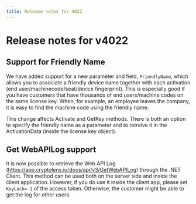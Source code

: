 ```yaml
---
title: Release notes for 4022
---
```


# Release notes for v4022

## Support for Friendly Name
We have added support for a new parameter and field, `FriendlyName`, which allows you to associate a friendly device name
together with each activation (end user/machinecode/seat/device fingerprint). This is especially good if you have customers that have
thousands of end users/machine codes on the same license key. When, for example, an employee leaves the company, it is easy to
find the machine code using the friendly name.

This change affects Activate and GetKey methods. There is both an option to specify the friendly name as a parameter and to retreive it
in the ActivationData (inside the license key object).

## Get WebAPILog support
It is now possible to retrieve the Web API Log (https://app.cryptolens.io/docs/api/v3/GetWebAPILog) through the .NET Client. This method
can be used both on the server side and inside the client application. However, if you do use it inside the client app, please set
`KeyLock=-1` of the access token. Otherwise, the customer might be able to get the log for other users.


